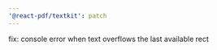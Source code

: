 ```yaml
---
'@react-pdf/textkit': patch
---
```


fix: console error when text overflows the last available rect
